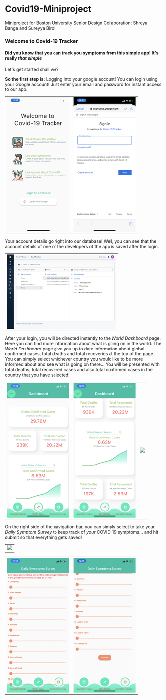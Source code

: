 # Covid19-Miniproject
Miniproject for Boston University Senior Design 
Collaboration: Shreya Banga and Sureyya Birol

### Welcome to Covid-19 Tracker
#### Did you know that you can track you symptoms from this simple app! It's really *that simple*
Let's get started shall we?

**So the first step is:** Logging into your google account! You can login using your Google account! Just enter your email and password for instant 
access to our app.

<div style="text-align: center">
    <table>
        <tr>
            <td style="text-align: center">
                    <img src="https://github.com/shreyabanga/Covid19-Miniproject/blob/master/images/LoginPage.PNG" width="200"/>
            </td>
            <td style="text-align: center">
                     <img src="https://github.com/shreyabanga/Covid19-Miniproject/blob/master/images/googlesignin.PNG" width="200"/>
            </td>       
      </tr>
  </table>
  </div>

Your account details go right into our database! 
Well, you can see that the account details of one of the developers of the app is saved after the login.

<div style="text-align: center">
    <table>
        <tr>
            <td style="text-align: center">
                    <img src="https://github.com/shreyabanga/Covid19-Miniproject/blob/master/images/database2.png" width="350"/>
            </td>     
      </tr>
  </table>
  </div>

After your login, you will be directed instantly to the *World Dashboard* page. Here you can find more information about what is going on in the world.
The *World Dashboard* page give you up to date information about global confirmed cases, total deaths and total recoveries at the top of the page. 
You can simply select whichever country you would like to be more informed about and see what is going on there...
You will be presented with total deaths, total recovered cases and also total confirmed cases in the country that you have selected!


<div style="text-align: center">
    <table>
        <tr>          
            <td style="text-align: center">              
                      <img src="https://github.com/shreyabanga/Covid19-Miniproject/blob/master/images/worlddata1.PNG" width="200"/>
            </td>
            <td style="text-align: center">
                     <img src="https://github.com/shreyabanga/Covid19-Miniproject/blob/master/images/worlddata2.PNG" width="200"/>
  	    </td>
	    <td style="text-align: center">
                    <img src="https://github.com/shreyabanga/Covid19-Miniproject/blob/master/images/worlddata.gif" width="200"/>
            </td>       
      </tr>
  </table>
  </div>


On the right side of the navigation bar, you can simply select to take your *Daily Symptom Survey* to keep track of *your* COVID-19
symptoms... and hit submit so that everything gets saved!


<div style="text-align: center">
    <table>
        <tr>          
            <td style="text-align: center">              
                      <img src="https://github.com/shreyabanga/Covid19-Miniproject/blob/master/images/submittingforms.gif"/>
            </td>    
      </tr>
  </table>
  </div>

<div style="text-align: center">
    <table>
        <tr>          
            <td style="text-align: center">              
                      <img src="https://github.com/shreyabanga/Covid19-Miniproject/blob/master/images/survey1.PNG" width="200"/>
            </td>
            <td style="text-align: center">
                     <img src="https://github.com/shreyabanga/Covid19-Miniproject/blob/master/images/survey2.PNG" width="200"/>
  	    </td>      
      </tr>
  </table>
  </div>








